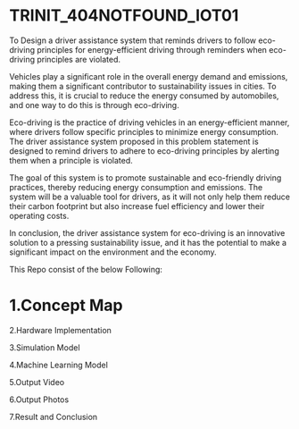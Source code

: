 # TRINIT_404NOTFOUND_IOT01
To Design a driver assistance system that reminds drivers to follow eco-driving principles for energy-efficient driving  through reminders when eco-driving principles are violated.

Vehicles play a significant role in the overall energy demand and emissions, making them a
significant contributor to sustainability issues in cities. To address this, it is crucial to reduce
the energy consumed by automobiles, and one way to do this is through eco-driving.

Eco-driving is the practice of driving vehicles in an energy-efficient manner, where drivers
follow specific principles to minimize energy consumption. The driver assistance system
proposed in this problem statement is designed to remind drivers to adhere to eco-driving
principles by alerting them when a principle is violated.

The goal of this system is to promote sustainable and eco-friendly driving practices, thereby
reducing energy consumption and emissions. The system will be a valuable tool for drivers,
as it will not only help them reduce their carbon footprint but also increase fuel efficiency
and lower their operating costs.

In conclusion, the driver assistance system for eco-driving is an innovative solution to a
pressing sustainability issue, and it has the potential to make a significant impact on the
environment and the economy.

This Repo consist of the below Following:

# 1.Concept Map

2.Hardware Implementation

3.Simulation Model

4.Machine Learning Model

5.Output Video

6.Output Photos

7.Result and Conclusion
